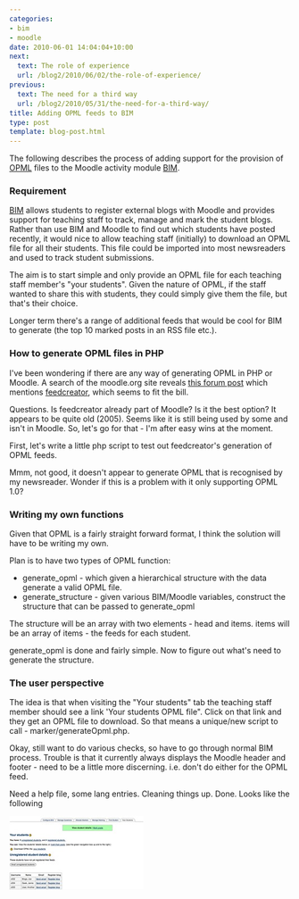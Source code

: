 ```yaml
---
categories:
- bim
- moodle
date: 2010-06-01 14:04:04+10:00
next:
  text: The role of experience
  url: /blog2/2010/06/02/the-role-of-experience/
previous:
  text: The need for a third way
  url: /blog2/2010/05/31/the-need-for-a-third-way/
title: Adding OPML feeds to BIM
type: post
template: blog-post.html
---
```

The following describes the process of adding support for the provision of [OPML](http://en.wikipedia.org/wiki/OPML) files to the Moodle activity module [BIM](/blog2/research/bam-blog-aggregation-management/).

### Requirement

[BIM](/blog2/research/bam-blog-aggregation-management/) allows students to register external blogs with Moodle and provides support for teaching staff to track, manage and mark the student blogs. Rather than use BIM and Moodle to find out which students have posted recently, it would nice to allow teaching staff (initially) to download an OPML file for all their students. This file could be imported into most newsreaders and used to track student submissions.

The aim is to start simple and only provide an OPML file for each teaching staff member's "your students". Given the nature of OPML, if the staff wanted to share this with students, they could simply give them the file, but that's their choice.

Longer term there's a range of additional feeds that would be cool for BIM to generate (the top 10 marked posts in an RSS file etc.).

### How to generate OPML files in PHP

I've been wondering if there are any way of generating OPML in PHP or Moodle. A search of the moodle.org site reveals [this forum post](http://moodle.org/mod/forum/discuss.php?d=41299) which mentions [feedcreator](http://feedcreator.org/), which seems to fit the bill.

Questions. Is feedcreator already part of Moodle? Is it the best option? It appears to be quite old (2005). Seems like it is still being used by some and isn't in Moodle. So, let's go for that - I'm after easy wins at the moment.

First, let's write a little php script to test out feedcreator's generation of OPML feeds.

Mmm, not good, it doesn't appear to generate OPML that is recognised by my newsreader. Wonder if this is a problem with it only supporting OPML 1.0?

### Writing my own functions

Given that OPML is a fairly straight forward format, I think the solution will have to be writing my own.

Plan is to have two types of OPML function:

- generate\_opml - which given a hierarchical structure with the data generate a valid OPML file.
- generate\_structure - given various BIM/Moodle variables, construct the structure that can be passed to generate\_opml

The structure will be an array with two elements - head and items. items will be an array of items - the feeds for each student.

generate\_opml is done and fairly simple. Now to figure out what's need to generate the structure.

### The user perspective

The idea is that when visiting the "Your students" tab the teaching staff member should see a link 'Your students OPML file". Click on that link and they get an OPML file to download. So that means a unique/new script to call - marker/generateOpml.php.

Okay, still want to do various checks, so have to go through normal BIM process. Trouble is that it currently always displays the Moodle header and footer - need to be a little more discerning. i.e. don't do either for the OPML feed.

Need a help file, some lang entries. Cleaning things up. Done. Looks like the following

[![BIM with opml generation added](images/4658306149_32b3098c3f_m.jpg)](http://www.flickr.com/photos/david_jones/4658306149/ "BIM with opml generation added by David T Jones, on Flickr")